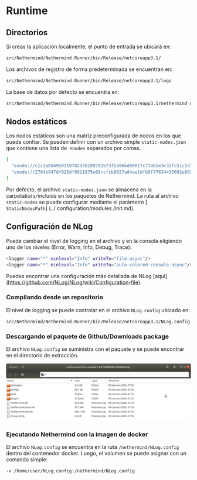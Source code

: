 # Runtime

## Directorios

Si creas la aplicación localmente, el punto de entrada se ubicará en:

```bash
src/Nethermind/Nethermind.Runner/bin/Release/netcoreapp3.1/
```

Los archivos de registro de forma predeterminada se encuentran en:

```bash
src/Nethermind/Nethermind.Runner/bin/Release/netcoreapp3.1/logs
```

La base de datos por defecto se encuentra en:

```bash
src/Nethermind/Nethermind.Runner/bin/Release/netcoreapp3.1/nethermind_db
```

## Nodos estáticos

Los nodos estáticos son una matriz preconfigurada de nodos en los que puede confiar. Se pueden definir con un archivo simple `static-nodes.json` que contiene una lista de` enodes` separados por comas.

```bash
[
  "enode://c1c3a604950119f82d78189792b73f5a96bd09017c77465e3c32fc51c1d758a9a772ffddd58436d465342f2cfa6d4a442a49e526743f4d8354d7c5ce794c3ee5@127.0.0.1:30303",
  "enode://2784b947df025df9911875e68ccfcb0627ad4ae1dfb9f77634435692e8626508d9a6a04adff7719d3d73b25e72cbedee8d8e431492afbbd5fb4082e78c52d934@127.0.0.1:30303"
]
```

Por defecto, el archivo `static-nodes.json` se almacena en la carpeta` Data/ `incluida en los paquetes de Nethermind. La ruta al archivo `static-nodes` se puede configurar mediante el parámetro [` StaticNodesPath`] (../ configuration/modules /init.md).

## Configuración de NLog

Puede cambiar el nivel de logging en el archivo y en la consola eligiendo uno de los niveles \(Error, Warn, Info, Debug, Trace\):

```bash
<logger name="*" minlevel="Info" writeTo="file-async"/>
<logger name="*" minlevel="Info" writeTo="auto-colored-console-async"/>
```

Puedes encontrar una configuración más detallada de NLog [aquí] (https://github.com/NLog/NLog/wiki/Configuration-file).

### Compilando desde un repositorio

El nivel de logging se puede controlar en el archivo `NLog.config` ubicado en:

```text
src/Nethermind/Nethermind.Runner/bin/Release/netcoreapp3.1/NLog.config
```

### Descargando el paquete de Github/Downloads package

El archivo `NLog.config` se suministra con el paquete y se puede encontrar en el directorio de extracción.

![](../../.gitbook/assets/image%20%2830%29.png)

### Ejecutando Nethermind con la imagen de docker

El archivo `NLog.config` se encuentra en la ruta `/nethermind/NLog.config` dentro del contenedor docker. Luego, el volumen se puede asignar con un comando simple:

```bash
-v /home/user/NLog.config:/nethermind/NLog.config
```

